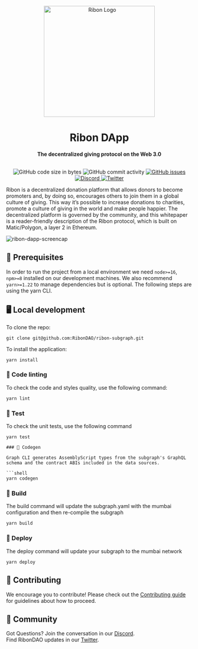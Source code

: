 <!---
The main structure of this README was taken from:
https://github.com/open-sauced/open-sauced#readme
-->

<div align="center">
  <br>
  <img alt="Ribon Logo" src="https://ribon.io/wp-content/uploads/2021/03/cropped-Ribon-logo-verde.png" width="300px">
  <h1>Ribon DApp</h1>
  <strong>The decentralized giving protocol on the Web 3.0</strong>
</div>
<br>
<p align="center">
  <img src="https://img.shields.io/github/languages/code-size/RibonDAO/ribon-subgraph" alt="GitHub code size in bytes">
  <img src="https://img.shields.io/github/commit-activity/w/RibonDAO/ribon-subgraph" alt="GitHub commit activity">
  <a href="https://github.com/RibonDAO/ribon-subgraph/issues">
    <img src="https://img.shields.io/github/issues/RibonDAO/ribon-subgraph" alt="GitHub issues">
  </a>
  <a href="https://discord.gg/DBcwmDrkpy">
    <img src="https://img.shields.io/discord/341989911450091522.svg?label=&logo=discord&logoColor=ffffff&color=7389D8&labelColor=6A7EC2" alt="Discord">
  </a>
  <a href="https://twitter.com/RibonDAO">
    <img src="https://img.shields.io/twitter/follow/RibonDAO?label=Follow&style=social" alt="Twitter">
  </a>
</p>

Ribon is a decentralized donation platform that allows donors to become promoters and, by doing so,
encourages others to join them in a global culture of giving. This way it’s possible to increase
donations to charities, promote a culture of giving in the world and make people happier. The
decentralized platform is governed by the community, and this whitepaper is a reader-friendly
description of the Ribon protocol, which is built on Matic/Polygon, a layer 2 in Ethereum.

![ribon-dapp-screencap](https://user-images.githubusercontent.com/24739860/175359784-94a71cb9-fed9-4ad7-bd84-ab43c163a24a.png)

## 📖 Prerequisites

In order to run the project from a local environment we need `node>=16`, `npm>=8` installed on our development machines. We also recommend `yarn>=1.22` to manage dependencies but is optional. The following steps are using the yarn CLI.

## 🖥️ Local development

To clone the repo:

```shell
git clone git@github.com:RibonDAO/ribon-subgraph.git
```

To install the application:

```shell
yarn install
```

### 🎨 Code linting

To check the code and styles quality, use the following command:

```shell
yarn lint
```

### 🚀 Test

To check the unit tests, use the following command

````shell
yarn test

### 🚀 Codegen

Graph CLI generates AssemblyScript types from the subgraph's GraphQL schema and the contract ABIs included in the data sources.

```shell
yarn codegen
````

### 🚀 Build

The build command will update the subgraph.yaml with the mumbai configuration and then re-compile the subgraph

```shell
yarn build
```

### 🚀 Deploy

The deploy command will update your subgraph to the mumbai network

```shell
yarn deploy
```

## 🤝 Contributing

We encourage you to contribute! Please check out the [Contributing guide](https://ribondao.github.io/docs/) for guidelines about how to proceed.

## 🍕 Community

Got Questions? Join the conversation in our [Discord](https://discord.gg/DBcwmDrkpy).  
Find RibonDAO updates in our [Twitter](https://www.twitter.com/RibonDAO).
